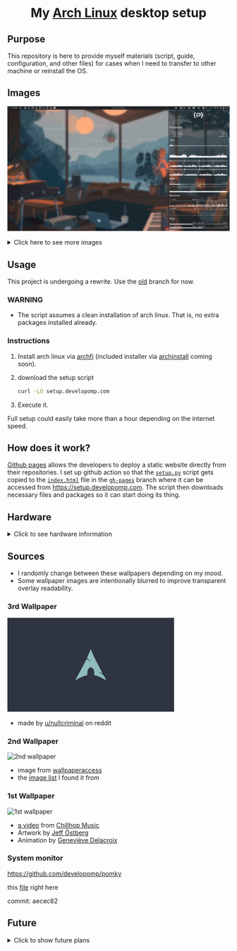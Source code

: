 <h1 align="center">
  My <a href="https://archlinux.org">Arch Linux</a> desktop setup
</h1>

## Purpose

This repository is here to provide myself materials (script, guide, configuration, and other files) for cases when I need to transfer to other machine or reinstall the OS.

## Images

![result image 1](./.repo/result1.png)

<details>
<summary>Click here to see more images</summary>

### Some windows

![result image 2](./.repo/result2.png)

### Minimalism at its finest

![result image 3](./.repo/result3.png)

### Script Execution

![Execution](./.repo/execution.png)

### Selection Menu

![Menu](./.repo/menu.png)

</details>

## Usage

This project is undergoing a rewrite. Use the [old](https://github.com/developomp/setup/tree/old) branch for now.

### WARNING

- The script assumes a clean installation of arch linux. That is, no extra packages installed already.

### Instructions

1. Install arch linux via [archfi](https://github.com/MatMoul/archfi) (included installer via [archinstall](https://github.com/archlinux/archinstall) coming soon).

2. download the setup script

   ```bash
   curl -LO setup.developomp.com
   ```

3. Execute it.

Full setup could easily take more than a hour depending on the internet speed.

## How does it work?

[Github pages](https://pages.github.com) allows the developers to deploy a static website directly from their repositories. I set up github action so that the [`setup.py`](./setup.py) script gets copied to the [`index.html`](https://github.com/developomp/setup/blob/gh-pages/index.html) file in the [`gh-pages`](https://github.com/developomp/setup/tree/gh-pages) branch where it can be accessed from https://setup.developomp.com. The script then downloads necessary files and packages so it can start doing its thing.

## Hardware

<details>
  <summary>Click to see hardware information</summary>

### Laptop

| name    | model                                  |
| ------- | -------------------------------------- |
| Machine | LG 15U480-KP50ML Laptop (15U480-KA5MK) |
| CPU     | intel i5-8250U                         |
| GPU     | Nvidia MX 150                          |

### RAM

| model                             | size |
| --------------------------------- | ---- |
| SK Hynix HMA81GS6AFR8N-UH (stock) | 8GB  |
| Samsung M471A1K43CB1-CRC (added)  | 8GB  |

### Storage

| ID\* | model                                  | Size  |
| ---- | -------------------------------------- | ----- |
| 1    | SK Hynix HFS128G39TND-N210A (30002P10) | 128GB |
| 2    | Samsung SSD 860 PRO 512GB (RVM02B6Q)   | 512GB |

\*arbitrary index I gave. Has no meaning.

### Partitioning

- unallocated space at the end are for overprovisioning
- no swap partition

more information about efi partition can be found in [this](https://wiki.archlinux.org/title/GRUB) arch wiki page.

partitioning done with fdisk ([source](https://git.kernel.org/pub/scm/utils/util-linux/util-linux.git/tree/disk-utils/fdisk.c), [man](https://man7.org/linux/man-pages/man8/fdisk.8.html)).

| drive id\* | format | size                           | mount location   | purpose                           |
| ---------- | ------ | ------------------------------ | ---------------- | --------------------------------- |
| 1          | FAT32  | +300M                          | /boot/efi        | EFI partition                     |
| 1          | ext4   | -15G                           | /                | root                              |
| 2          | ext4   | default (all available sector) | /media/pomp/data | data storage (D drive equivalent) |

\*index from [storage](#Storage)

### Peripherals

|    peripheral | model                                                                                                                                                                                                        |
| ------------: | :----------------------------------------------------------------------------------------------------------------------------------------------------------------------------------------------------------- |
|         mouse | [Logitech G402 Hyperion fury](https://www.logitechg.com/en-eu/products/gaming-mice/g402-hyperion-fury-fps-gaming-mouse.html) I got from a [giveaway event](https://blog.naver.com/yjcomicsblog/221432692995) |
|     headphone | [NOX NX-2](https://www.e-nox.co.kr/theme/s007/index/product_view01.php?wr_id=16)                                                                                                                             |
| laptop cooler | [ABKO NCORE NC500](http://ncore.co.kr/shop/product_item.php?ItId=2586312930)                                                                                                                                 |

</details>

## Sources

- I randomly change between these wallpapers depending on my mood.
- Some wallpaper images are intentionally blurred to improve transparent overlay readability.

### 3rd Wallpaper

<img alt="3rd wallpaper" src="./.repo/wallpaper3.png" width="75%">

- made by [u/nullcriminal](https://www.reddit.com/r/unixporn/comments/b4dt3y) on reddit

### 2nd Wallpaper

<img alt="2nd wallpaper" src="./.repo/wallpaper2.png" width="75%">

- image from [wallpaperaccess](https://wallpaperaccess.com/full/2752569.png)
- the [image list](https://wallpaperaccess.com/simple-earth) I found it from

### 1st Wallpaper

<img alt="1st wallpaper" src="./.repo/wallpaper1.png" width="75%">

- [a video](https://www.youtube.com/watch?v=QEWV6fiYaDU) from [Chillhop Music](https://www.youtube.com/channel/UCOxqgCwgOqC2lMqC5PYz_Dg)
- Artwork by [Jeff Östberg](https://jeffostberg.se)
- Animation by [Geneviève Delacroix](http://www.genevievelacroix.com)

### System monitor

https://github.com/developomp/pomky

this [file](./home/pomp/.local/bin/pomky) right here

commit: aecec82

## Future

<details>
  <summary>Click to show future plans</summary>

### Laptop

#### Features

- Korean keyboard
- Full size arrow keys and number pad
- DP port

maybe:

- ARM / RISC-V CPU
- SoC powered (like apple's M1)

#### Candidates

- [Framework laptop DIY edition](https://frame.work/products/laptop-diy-edition)

Total price: $1098

|               option | my choice                                                                                                  |
| -------------------: | :--------------------------------------------------------------------------------------------------------- |
|          Motherboard | Intel i5-1135G7 (8M Cache, up to 4.20 GHz)                                                                 |
|                 WiFi | Intel® Wi-Fi 6E AX210 No vPro®                                                                             |
|              Storage | 500GB - WD_BLACK™ SN850 NVMe™                                                                              |
|     Operating system | None                                                                                                       |
|               Memory | 16GB (2 x 8GB) DDR4-3200                                                                                   |
|             Keyboard | **waiting** for Korean keyboard w/ full size arrow key and number pad                                      |
|              Display | **waiting** for 120+Hz display                                                                             |
|        Power Adapter | **waiting** for [Schuko plug (type f plug)](https://www.worldstandards.eu/electricity/plugs-and-sockets/f) |
| Port expansion cards | 1xDP 3xUSB-A 2xUSB-C 1xHDMI + **waiting** for RJ-45 ethernet port                                          |

### Storage

1TB HDD for long-term backup

### Mouse

#### Features

- consistent tracking
- 1000Hz+ polling rate

#### Candidates

- [Logitech G pro wireless](https://www.logitechg.com/en-us/products/gaming-mice/pro-wireless-mouse)
- [logitech G pro X](https://www.logitechg.com/en-us/products/gaming-mice/pro-x-superlight-wireless-mouse)

with:

- [Logitech powerplay](https://www.logitechg.com/en-us/products/gaming-mouse-pads/powerplay-wireless-charging)

### Monitor

#### Features

- Refresh rate: 165Hz
- resolution: 1920x1080 (FHD)

#### Candidates

- [Newsync X250FG ZERO](http://prod.danawa.com/info/?pcode=9295200)

### Keyboard

#### Features

- programmable
- pantograph
- number pad
- full size arrow keys

#### Candidates

None

</details>
